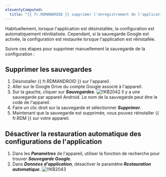 ```yaml
---
eleventyComputed:
  title: "{{ fr.RDMANDROID }} supprimer l'enregistrement de l'application"
---
```

Habituellement, lorsque l'application est désinstallée, la configuration est automatiquement réinitialisée. Cependant, si la sauvegarde Google est activée, la configuration est restaurée lorsque l'application est réinstallée.

Suivre ces étapes pour supprimer manuellement la sauvegarde de la configuration :

## Supprimer les sauvegardes

1. Désinstaller {{ fr.RDMANDROID }} sur l'appareil.
1. Aller sur le Google Drive du compte Google associé à l'appareil.
1. Sur la gauche, cliquer sur ***Sauvegardes***.
![!!KB2042](https://cdnweb.devolutions.net/docs/docs_en_kb_KB2042.png)
Il y a une sauvegarde par appareil Android. Le nom de la sauvegarde peut être le code de l'appareil.
1. Faire un clic droit sur la sauvegarde et sélectionner ***Supprimer***.
1. Maintenant que la sauvegarde est supprimée, vous pouvez réinstaller {{ fr.RDM }} sur votre appareil.

## Désactiver la restauration automatique des configurations de l'application

1. Dans les ***Paramètres*** de l'appareil, utiliser la fonction de recherche pour trouver ***Sauvegarde Google***.
1. Dans ***Données d'application***, désactiver le paramètre ***Restauration automatique***.
![!!KB2043](https://cdnweb.devolutions.net/docs/docs_en_kb_KB2043.png)
